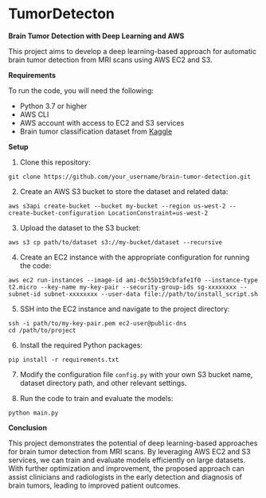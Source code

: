# TumorDetecton
**Brain Tumor Detection with Deep Learning and AWS**

This project aims to develop a deep learning-based approach for automatic brain tumor detection from MRI scans using AWS EC2 and S3.

**Requirements**

To run the code, you will need the following:

- Python 3.7 or higher
- AWS CLI
- AWS account with access to EC2 and S3 services
- Brain tumor classification dataset from [Kaggle](https://www.kaggle.com/sartajbhuvaji/brain-tumor-classification-mri)

**Setup**

1. Clone this repository:
```
git clone https://github.com/your_username/brain-tumor-detection.git
```

2. Create an AWS S3 bucket to store the dataset and related data:
```
aws s3api create-bucket --bucket my-bucket --region us-west-2 --create-bucket-configuration LocationConstraint=us-west-2
```

3. Upload the dataset to the S3 bucket:
```
aws s3 cp path/to/dataset s3://my-bucket/dataset --recursive
```

4. Create an EC2 instance with the appropriate configuration for running the code:
```
aws ec2 run-instances --image-id ami-0c55b159cbfafe1f0 --instance-type t2.micro --key-name my-key-pair --security-group-ids sg-xxxxxxxx --subnet-id subnet-xxxxxxxx --user-data file://path/to/install_script.sh
```

5. SSH into the EC2 instance and navigate to the project directory:
```
ssh -i path/to/my-key-pair.pem ec2-user@public-dns
cd /path/to/project
```

6. Install the required Python packages:
```
pip install -r requirements.txt
```

7. Modify the configuration file `config.py` with your own S3 bucket name, dataset directory path, and other relevant settings.

8. Run the code to train and evaluate the models:
```
python main.py
```

**Conclusion**

This project demonstrates the potential of deep learning-based approaches for brain tumor detection from MRI scans. By leveraging AWS EC2 and S3 services, we can train and evaluate models efficiently on large datasets. With further optimization and improvement, the proposed approach can assist clinicians and radiologists in the early detection and diagnosis of brain tumors, leading to improved patient outcomes.
